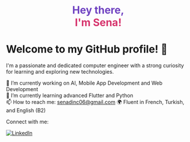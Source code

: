 <h1 align="center">
  <span style="color:#6f42c1;">Hey there,</span> <br/>
  <span style="color:#d6336c;">I'm Sena!</span>
</h1>

# Welcome to my GitHub profile! 👋

I'm a passionate and dedicated computer engineer with a strong curiosity for learning and exploring new technologies.

🔭 I’m currently working on AI, Mobile App Development and Web Development  
🌱 I’m currently learning advanced Flutter and Python  
📫 How to reach me: senadinc06@gmail.com 
🌍 Fluent in French, Turkish, and  English (B2)  

Connect with me:

[![LinkedIn](https://cdn-icons-png.flaticon.com/24/174/174857.png)](https://www.linkedin.com/in/rabiasenadinc/)

